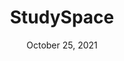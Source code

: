---
title: StudySpace
description: Sometimes it’s difficult to keep yourself busy. Imagine a space where you can study like never before.
img: StudySpace.png
url: https://thestudyspace.netlify.app/
date: October 25, 2021
tags: nuxt vue tailwind
---